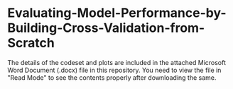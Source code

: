 # Evaluating-Model-Performance-by-Building-Cross-Validation-from-Scratch

The details of the codeset and plots are included in the attached Microsoft Word Document (.docx) file in this repository. 
You need to view the file in "Read Mode" to see the contents properly after downloading the same.
